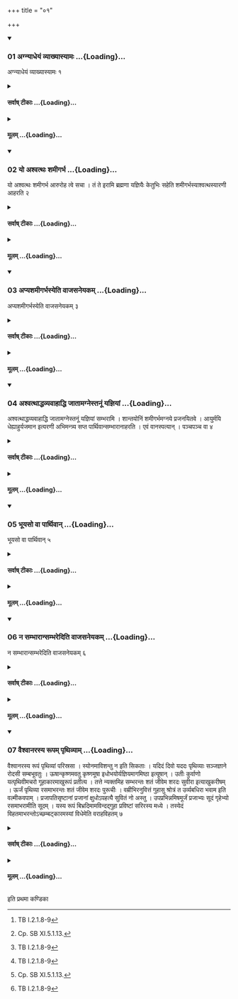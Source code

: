 +++
title = "०१"

+++

<div class="js_include" includetitle="true" newlevelforh1="3" unfilled url="/vedAH_yajuH/taittirIyam/sUtram/ApastambaH/shrautam/vishvAsa-prastutiH/05/01/01_agnyAdheyaM_vyAkhyAsyAmaH.md">
<details open><summary><h3>01 अग्न्याधेयं व्याख्यास्यामः ...{Loading}...</h3></summary>

अग्न्याधेयं व्याख्यास्यामः १
</details>
</div>
<div class="js_include collapsed" newlevelforh1="4" title="सर्वाष् टीकाः" unfilled url="/vedAH_yajuH/taittirIyam/sUtram/ApastambaH/shrautam/sarvASh_TIkAH/05/01/01_agnyAdheyaM_vyAkhyAsyAmaH.md">
<details><summary><h4>सर्वाष् टीकाः ...{Loading}...</h4></summary>
<details><summary>थिते</summary>

1. We shall explain Agnyādheya (establishment of the fires).
</details>
</details>
</div>
<div class="js_include collapsed" newlevelforh1="4" title="मूलम्" unfilled url="/vedAH_yajuH/taittirIyam/sUtram/ApastambaH/shrautam/mUlam/05/01/01_agnyAdheyaM_vyAkhyAsyAmaH.md">
<details><summary><h4>मूलम् ...{Loading}...</h4></summary>

अग्न्याधेयं व्याख्यास्यामः १
</details>
</div>
<div class="js_include" includetitle="true" newlevelforh1="3" unfilled url="/vedAH_yajuH/taittirIyam/sUtram/ApastambaH/shrautam/vishvAsa-prastutiH/05/01/02_yo_ashvatthaH_shamIgarbha.md">
<details open><summary><h3>02 यो अश्वत्थः शमीगर्भ ...{Loading}...</h3></summary>

यो अश्वत्थः शमीगर्भ आरुरोह त्वे सचा । तं ते इरामि ब्रह्मणा यज्ञियैः केतुभिः सहेति शमीगर्भस्याश्वत्थस्यारणी आहरति २
</details>
</div>
<div class="js_include collapsed" newlevelforh1="4" title="सर्वाष् टीकाः" unfilled url="/vedAH_yajuH/taittirIyam/sUtram/ApastambaH/shrautam/sarvASh_TIkAH/05/01/02_yo_ashvatthaH_shamIgarbha.md">
<details><summary><h4>सर्वाष् टीकाः ...{Loading}...</h4></summary>
<details><summary>थिते</summary>

2. With yo aśvatthaḥ...[^1] the performer brings churning sticks out of the Aśvattha-tree grown on a Śamī-tree.[^2]  

[^1]: TB I.2.1.8-9  

[^2]: Cp. SB XI.5.1.13.
</details>
</details>
</div>
<div class="js_include collapsed" newlevelforh1="4" title="मूलम्" unfilled url="/vedAH_yajuH/taittirIyam/sUtram/ApastambaH/shrautam/mUlam/05/01/02_yo_ashvatthaH_shamIgarbha.md">
<details><summary><h4>मूलम् ...{Loading}...</h4></summary>

यो अश्वत्थः शमीगर्भ आरुरोह त्वे सचा । तं ते इरामि ब्रह्मणा यज्ञियैः केतुभिः सहेति शमीगर्भस्याश्वत्थस्यारणी आहरति २
</details>
</div>
<div class="js_include" includetitle="true" newlevelforh1="3" unfilled url="/vedAH_yajuH/taittirIyam/sUtram/ApastambaH/shrautam/vishvAsa-prastutiH/05/01/03_apyashamIgarbhasyeti_vAjasaneyakam.md">
<details open><summary><h3>03 अप्यशमीगर्भस्येति वाजसनेयकम् ...{Loading}...</h3></summary>

अप्यशमीगर्भस्येति वाजसनेयकम् ३
</details>
</div>
<div class="js_include collapsed" newlevelforh1="4" title="सर्वाष् टीकाः" unfilled url="/vedAH_yajuH/taittirIyam/sUtram/ApastambaH/shrautam/sarvASh_TIkAH/05/01/03_apyashamIgarbhasyeti_vAjasaneyakam.md">
<details><summary><h4>सर्वाष् टीकाः ...{Loading}...</h4></summary>
<details><summary>थिते</summary>

3. “Even out of the (Aśvattha-tree) not grown on a Sami tree” —this is the view of the Vājasaneyins.[^1]   

[^1]: The ŚB does not contain this view. See, however, Kātyāśs IV.7.23.
</details>
</details>
</div>
<div class="js_include collapsed" newlevelforh1="4" title="मूलम्" unfilled url="/vedAH_yajuH/taittirIyam/sUtram/ApastambaH/shrautam/mUlam/05/01/03_apyashamIgarbhasyeti_vAjasaneyakam.md">
<details><summary><h4>मूलम् ...{Loading}...</h4></summary>

अप्यशमीगर्भस्येति वाजसनेयकम् ३
</details>
</div>
<div class="js_include" includetitle="true" newlevelforh1="3" unfilled url="/vedAH_yajuH/taittirIyam/sUtram/ApastambaH/shrautam/vishvAsa-prastutiH/05/01/04_ashvatthAddhavyavAhAddhi_jAtAmagnestanUM_yajniyAM.md">
<details open><summary><h3>04 अश्वत्थाद्धव्यवाहाद्धि जातामग्नेस्तनूं यज्ञियां ...{Loading}...</h3></summary>

अश्वत्थाद्धव्यवाहाद्धि जातामग्नेस्तनूं यज्ञियां सम्भरामि । शान्तयोनिं शमीगर्भमग्नये प्रजनयितवे । आयुर्मयि धेह्याहुर्यजमान इत्यरणी अभिमन्त्र्य सप्त पार्थिवान्सम्भारानाहरति । एवं वानस्पत्यान् । पञ्चपञ्च वा ४
</details>
</div>
<div class="js_include collapsed" newlevelforh1="4" title="सर्वाष् टीकाः" unfilled url="/vedAH_yajuH/taittirIyam/sUtram/ApastambaH/shrautam/sarvASh_TIkAH/05/01/04_ashvatthAddhavyavAhAddhi_jAtAmagnestanUM_yajniyAM.md">
<details><summary><h4>सर्वाष् टीकाः ...{Loading}...</h4></summary>
<details><summary>थिते</summary>

4. With aśvatthāddhavyavāhād...[^1] and with āyur mayi dhehi... having addressed the churning sticks, (the Adhvaryu) brings seven materials derived from earth[^2]; similarly (he brings) the materials derived form the tree; or five from each.[^3]  

[^1]: TB I.2.1-8  

[^2]: See V. 1.7-8.2.


[^2]: Cf. KS VIII.2.
</details>
</details>
</div>
<div class="js_include collapsed" newlevelforh1="4" title="मूलम्" unfilled url="/vedAH_yajuH/taittirIyam/sUtram/ApastambaH/shrautam/mUlam/05/01/04_ashvatthAddhavyavAhAddhi_jAtAmagnestanUM_yajniyAM.md">
<details><summary><h4>मूलम् ...{Loading}...</h4></summary>

अश्वत्थाद्धव्यवाहाद्धि जातामग्नेस्तनूं यज्ञियां सम्भरामि । शान्तयोनिं शमीगर्भमग्नये प्रजनयितवे । आयुर्मयि धेह्याहुर्यजमान इत्यरणी अभिमन्त्र्य सप्त पार्थिवान्सम्भारानाहरति । एवं वानस्पत्यान् । पञ्चपञ्च वा ४
</details>
</div>
<div class="js_include" includetitle="true" newlevelforh1="3" unfilled url="/vedAH_yajuH/taittirIyam/sUtram/ApastambaH/shrautam/vishvAsa-prastutiH/05/01/05_bhUyaso_vA_pArthivAn.md">
<details open><summary><h3>05 भूयसो वा पार्थिवान् ...{Loading}...</h3></summary>

भूयसो वा पार्थिवान् ५
</details>
</div>
<div class="js_include collapsed" newlevelforh1="4" title="सर्वाष् टीकाः" unfilled url="/vedAH_yajuH/taittirIyam/sUtram/ApastambaH/shrautam/sarvASh_TIkAH/05/01/05_bhUyaso_vA_pArthivAn.md">
<details><summary><h4>सर्वाष् टीकाः ...{Loading}...</h4></summary>
<details><summary>थिते</summary>

5. Or (he may bring) more materials derived from earth.
</details>
</details>
</div>
<div class="js_include collapsed" newlevelforh1="4" title="मूलम्" unfilled url="/vedAH_yajuH/taittirIyam/sUtram/ApastambaH/shrautam/mUlam/05/01/05_bhUyaso_vA_pArthivAn.md">
<details><summary><h4>मूलम् ...{Loading}...</h4></summary>

भूयसो वा पार्थिवान् ५
</details>
</div>
<div class="js_include" includetitle="true" newlevelforh1="3" unfilled url="/vedAH_yajuH/taittirIyam/sUtram/ApastambaH/shrautam/vishvAsa-prastutiH/05/01/06_na_sambhArAnsambharediti_vAjasaneyakam.md">
<details open><summary><h3>06 न सम्भारान्सम्भरेदिति वाजसनेयकम् ...{Loading}...</h3></summary>

न सम्भारान्सम्भरेदिति वाजसनेयकम् ६
</details>
</div>
<div class="js_include collapsed" newlevelforh1="4" title="सर्वाष् टीकाः" unfilled url="/vedAH_yajuH/taittirIyam/sUtram/ApastambaH/shrautam/sarvASh_TIkAH/05/01/06_na_sambhArAnsambharediti_vAjasaneyakam.md">
<details><summary><h4>सर्वाष् टीकाः ...{Loading}...</h4></summary>
<details><summary>थिते</summary>

6. “One should not collect the materials”—this is view of the Vājasaneyins.
</details>
</details>
</div>
<div class="js_include collapsed" newlevelforh1="4" title="मूलम्" unfilled url="/vedAH_yajuH/taittirIyam/sUtram/ApastambaH/shrautam/mUlam/05/01/06_na_sambhArAnsambharediti_vAjasaneyakam.md">
<details><summary><h4>मूलम् ...{Loading}...</h4></summary>

न सम्भारान्सम्भरेदिति वाजसनेयकम् ६
</details>
</div>
<div class="js_include" includetitle="true" newlevelforh1="3" unfilled url="/vedAH_yajuH/taittirIyam/sUtram/ApastambaH/shrautam/vishvAsa-prastutiH/05/01/07_vaishvAnarasya_rUpam_pRthivyAm.md">
<details open><summary><h3>07 वैश्वानरस्य रूपम् पृथिव्याम् ...{Loading}...</h3></summary>

वैश्वानरस्य रूपं पृथिव्यां परिस्रसा । स्योनमाविशन्तु न इति सिकताः । यदिदं दिवो यददः पृथिव्याः सञ्जज्ञाने रोदसी सम्बभूवतुः । ऊषान्कृष्णमवतु कृष्णमूषा इधोभयोर्यज्ञियमागमिष्ठा इत्यूषान् । उतीः कुर्वाणो यत्पृथिवीमचरो गूहाकारमाखुरूपं प्रतीत्य । तत्ते न्यक्तमिह सम्भरन्तः शतं जीवेम शरदः सुवीरा इत्याखुकरीषम् । ऊर्जं पृथिव्या रसमाभरन्तः शतं जीवेम शरदः पुरूचीः । वम्रीभिरनुवित्तं गुहासु श्रोत्रं त उर्व्यबधिरा भवाम इति वल्मीकवपाम् । प्रजापतिसृष्टानां प्रजानां क्षुधोऽपहत्यै सुवितं नो अस्तु । उपप्रभिन्नमिषमूर्जं प्रजाभ्यः सूदं गृहेभ्यो रसमाभरामीति सूदम् । यस्य रूपं बिभ्रदिमामविन्दद्गुहा प्रविष्टां सरिरस्य मध्ये । तस्येदं विहतमाभरन्तोऽच्छम्बट्कारमस्यां विधेमेति वराहविहतम् ७
</details>
</div>
<div class="js_include collapsed" newlevelforh1="4" title="सर्वाष् टीकाः" unfilled url="/vedAH_yajuH/taittirIyam/sUtram/ApastambaH/shrautam/sarvASh_TIkAH/05/01/07_vaishvAnarasya_rUpam_pRthivyAm.md">
<details><summary><h4>सर्वाष् टीकाः ...{Loading}...</h4></summary>
<details><summary>थिते</summary>

7. With vaiśvānarasya rūpam...[^1] (he collects) sand; with yadidaṁ divaḥ... (he collects) saline soil; with utīḥ kurvāṇaḥ ... (he collects) the earth dug out by a rat, with ūrjaṁ pr̥thivyāḥ rasamābharantaḥ... (he collects) the fossilized ant-hill; with prajāpatisr̥ṣṭānām... (he collects) mud from a pond, with yasya rūpaṁ bibhrad... (he collects) earth dug up by a hog.   


[^1]: For the formulae in this Sūtra see TB I.2.1.1-3.
</details>
</details>
</div>
<div class="js_include collapsed" newlevelforh1="4" title="मूलम्" unfilled url="/vedAH_yajuH/taittirIyam/sUtram/ApastambaH/shrautam/mUlam/05/01/07_vaishvAnarasya_rUpam_pRthivyAm.md">
<details><summary><h4>मूलम् ...{Loading}...</h4></summary>

वैश्वानरस्य रूपं पृथिव्यां परिस्रसा । स्योनमाविशन्तु न इति सिकताः । यदिदं दिवो यददः पृथिव्याः सञ्जज्ञाने रोदसी सम्बभूवतुः । ऊषान्कृष्णमवतु कृष्णमूषा इधोभयोर्यज्ञियमागमिष्ठा इत्यूषान् । उतीः कुर्वाणो यत्पृथिवीमचरो गूहाकारमाखुरूपं प्रतीत्य । तत्ते न्यक्तमिह सम्भरन्तः शतं जीवेम शरदः सुवीरा इत्याखुकरीषम् । ऊर्जं पृथिव्या रसमाभरन्तः शतं जीवेम शरदः पुरूचीः । वम्रीभिरनुवित्तं गुहासु श्रोत्रं त उर्व्यबधिरा भवाम इति वल्मीकवपाम् । प्रजापतिसृष्टानां प्रजानां क्षुधोऽपहत्यै सुवितं नो अस्तु । उपप्रभिन्नमिषमूर्जं प्रजाभ्यः सूदं गृहेभ्यो रसमाभरामीति सूदम् । यस्य रूपं बिभ्रदिमामविन्दद्गुहा प्रविष्टां सरिरस्य मध्ये । तस्येदं विहतमाभरन्तोऽच्छम्बट्कारमस्यां विधेमेति वराहविहतम् ७
</details>
</div>





  
इति प्रथमा कण्डिका 

